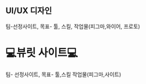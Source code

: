 ## UI/UX 디자인
팀-선정사이트, 목표- 툴, 스킬, 작업물(피그마,와이어, 프로토)

<h1>💻뷰릿 사이트💻</h1>
팀- 선정사이트, 목표- 툴,스킬 작업물(피그마,사이트)
